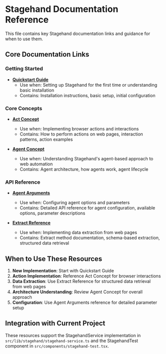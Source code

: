 # Stagehand Documentation Reference

This file contains key Stagehand documentation links and guidance for when to use them.

## Core Documentation Links

### Getting Started
- **[Quickstart Guide](https://docs.stagehand.dev/get_started/quickstart#pnpm)**
  - Use when: Setting up Stagehand for the first time or understanding basic installation
  - Contains: Installation instructions, basic setup, initial configuration

### Core Concepts
- **[Act Concept](https://docs.stagehand.dev/concepts/act)**
  - Use when: Implementing browser actions and interactions
  - Contains: How to perform actions on web pages, interaction patterns, action examples

- **[Agent Concept](https://docs.stagehand.dev/concepts/agent)**
  - Use when: Understanding Stagehand's agent-based approach to web automation
  - Contains: Agent architecture, how agents work, agent lifecycle

### API Reference
- **[Agent Arguments](https://docs.stagehand.dev/reference/agent#arguments%3A-agentoptions)**
  - Use when: Configuring agent options and parameters
  - Contains: Detailed API reference for agent configuration, available options, parameter descriptions

- **[Extract Reference](https://docs.stagehand.dev/reference/extract)**
  - Use when: Implementing data extraction from web pages
  - Contains: Extract method documentation, schema-based extraction, structured data retrieval

## When to Use These Resources

1. **New Implementation**: Start with Quickstart Guide
2. **Action Implementation**: Reference Act Concept for browser interactions
3. **Data Extraction**: Use Extract Reference for structured data retrieval from web pages
4. **Architecture Understanding**: Review Agent Concept for overall approach
5. **Configuration**: Use Agent Arguments reference for detailed parameter setup

## Integration with Current Project

These resources support the StagehandService implementation in `src/lib/stagehand/stagehand-service.ts` and the StagehandTest component in `src/components/stagehand-test.tsx`.